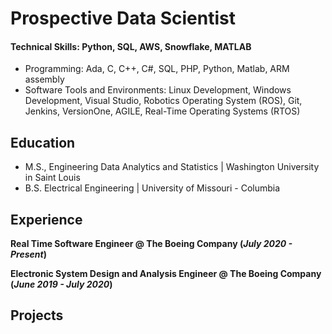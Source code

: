 # Prospective Data Scientist

#### Technical Skills: Python, SQL, AWS, Snowflake, MATLAB
- Programming: Ada, C, C++, C#, SQL, PHP, Python, Matlab, ARM assembly
- Software Tools and Environments: Linux Development, Windows Development, Visual Studio, Robotics 
Operating System (ROS), Git, Jenkins, VersionOne, AGILE, Real-Time Operating Systems (RTOS)

## Education
- M.S., Engineering Data Analytics and Statistics | Washington University in Saint Louis
- B.S. Electrical Engineering | University of Missouri - Columbia

## Experience
**Real Time Software Engineer @ The Boeing Company (_July 2020 - Present_)**

**Electronic System Design and Analysis Engineer @ The Boeing Company (_June 2019 - July 2020_)**



## Projects


